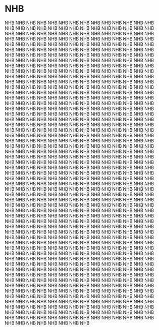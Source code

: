 # NHB

NHB
NHB
NHB
NHB
NHB
NHB
NHB
NHB
NHB
NHB
NHB
NHB
NHB
NHB
NHB
NHB
NHB
NHB
NHB
NHB
NHB
NHB
NHB
NHB
NHB
NHB
NHB
NHB
NHB
NHB
NHB
NHB
NHB
NHB
NHB
NHB
NHB
NHB
NHB
NHB
NHB
NHB
NHB
NHB
NHB
NHB
NHB
NHB
NHB
NHB
NHB
NHB
NHB
NHB
NHB
NHB
NHB
NHB
NHB
NHB
NHB
NHB
NHB
NHB
NHB
NHB
NHB
NHB
NHB
NHB
NHB
NHB
NHB
NHB
NHB
NHB
NHB
NHB
NHB
NHB
NHB
NHB
NHB
NHB
NHB
NHB
NHB
NHB
NHB
NHB
NHB
NHB
NHB
NHB
NHB
NHB
NHB
NHB
NHB
NHB
NHB
NHB
NHB
NHB
NHB
NHB
NHB
NHB
NHB
NHB
NHB
NHB
NHB
NHB
NHB
NHB
NHB
NHB
NHB
NHB
NHB
NHB
NHB
NHB
NHB
NHB
NHB
NHB
NHB
NHB
NHB
NHB
NHB
NHB
NHB
NHB
NHB
NHB
NHB
NHB
NHB
NHB
NHB
NHB
NHB
NHB
NHB
NHB
NHB
NHB
NHB
NHB
NHB
NHB
NHB
NHB
NHB
NHB
NHB
NHB
NHB
NHB
NHB
NHB
NHB
NHB
NHB
NHB
NHB
NHB
NHB
NHB
NHB
NHB
NHB
NHB
NHB
NHB
NHB
NHB
NHB
NHB
NHB
NHB
NHB
NHB
NHB
NHB
NHB
NHB
NHB
NHB
NHB
NHB
NHB
NHB
NHB
NHB
NHB
NHB
NHB
NHB
NHB
NHB
NHB
NHB
NHB
NHB
NHB
NHB
NHB
NHB
NHB
NHB
NHB
NHB
NHB
NHB
NHB
NHB
NHB
NHB
NHB
NHB
NHB
NHB
NHB
NHB
NHB
NHB
NHB
NHB
NHB
NHB
NHB
NHB
NHB
NHB
NHB
NHB
NHB
NHB
NHB
NHB
NHB
NHB
NHB
NHB
NHB
NHB
NHB
NHB
NHB
NHB
NHB
NHB
NHB
NHB
NHB
NHB
NHB
NHB
NHB
NHB
NHB
NHB
NHB
NHB
NHB
NHB
NHB
NHB
NHB
NHB
NHB
NHB
NHB
NHB
NHB
NHB
NHB
NHB
NHB
NHB
NHB
NHB
NHB
NHB
NHB
NHB
NHB
NHB
NHB
NHB
NHB
NHB
NHB
NHB
NHB
NHB
NHB
NHB
NHB
NHB
NHB
NHB
NHB
NHB
NHB
NHB
NHB
NHB
NHB
NHB
NHB
NHB
NHB
NHB
NHB
NHB
NHB
NHB
NHB
NHB
NHB
NHB
NHB
NHB
NHB
NHB
NHB
NHB
NHB
NHB
NHB
NHB
NHB
NHB
NHB
NHB
NHB
NHB
NHB
NHB
NHB
NHB
NHB
NHB
NHB
NHB
NHB
NHB
NHB
NHB
NHB
NHB
NHB
NHB
NHB
NHB
NHB
NHB
NHB
NHB
NHB
NHB
NHB
NHB
NHB
NHB
NHB
NHB
NHB
NHB
NHB
NHB
NHB
NHB
NHB
NHB
NHB
NHB
NHB
NHB
NHB
NHB
NHB
NHB
NHB
NHB
NHB
NHB
NHB
NHB
NHB
NHB
NHB
NHB
NHB
NHB
NHB
NHB
NHB
NHB
NHB
NHB
NHB
NHB
NHB
NHB
NHB
NHB
NHB
NHB
NHB
NHB
NHB
NHB
NHB
NHB
NHB
NHB
NHB
NHB
NHB
NHB
NHB
NHB
NHB
NHB
NHB
NHB
NHB
NHB
NHB
NHB
NHB
NHB
NHB
NHB
NHB
NHB
NHB
NHB
NHB
NHB
NHB
NHB
NHB
NHB
NHB
NHB
NHB
NHB
NHB
NHB
NHB
NHB
NHB
NHB
NHB
NHB
NHB
NHB
NHB
NHB
NHB
NHB
NHB
NHB
NHB
NHB
NHB
NHB
NHB
NHB
NHB
NHB
NHB
NHB
NHB
NHB
NHB
NHB
NHB
NHB
NHB
NHB
NHB
NHB
NHB
NHB
NHB
NHB
NHB
NHB
NHB
NHB
NHB
NHB
NHB
NHB
NHB
NHB
NHB
NHB
NHB
NHB
NHB
NHB
NHB
NHB
NHB
NHB
NHB
NHB
NHB
NHB
NHB
NHB
NHB
NHB
NHB
NHB
NHB
NHB
NHB
NHB
NHB
NHB
NHB
NHB
NHB
NHB
NHB
NHB
NHB
NHB
NHB
NHB
NHB
NHB
NHB
NHB
NHB
NHB
NHB
NHB
NHB
NHB
NHB
NHB
NHB
NHB
NHB
NHB
NHB
NHB
NHB
NHB
NHB
NHB
NHB
NHB
NHB
NHB
NHB
NHB
NHB
NHB
NHB
NHB
NHB
NHB
NHB
NHB
NHB
NHB
NHB
NHB
NHB
NHB
NHB
NHB
NHB
NHB
NHB
NHB
NHB
NHB
NHB
NHB
NHB
NHB
NHB
NHB
NHB
NHB
NHB
NHB
NHB
NHB
NHB
NHB
NHB
NHB
NHB
NHB
NHB
NHB
NHB
NHB
NHB
NHB
NHB
NHB
NHB
NHB
NHB
NHB
NHB
NHB
NHB
NHB
NHB
NHB
NHB
NHB
NHB
NHB
NHB
NHB
NHB
NHB
NHB
NHB
NHB
NHB
NHB
NHB
NHB
NHB
NHB
NHB
NHB
NHB
NHB
NHB
NHB
NHB
NHB
NHB
NHB
NHB
NHB
NHB
NHB
NHB
NHB
NHB
NHB
NHB
NHB
NHB
NHB
NHB
NHB
NHB
NHB
NHB
NHB
NHB
NHB
NHB
NHB
NHB
NHB
NHB
NHB
NHB
NHB
NHB
NHB
NHB
NHB
NHB
NHB
NHB
NHB
NHB
NHB
NHB
NHB
NHB
NHB
NHB
NHB
NHB
NHB
NHB
NHB
NHB
NHB
NHB
NHB
NHB
NHB
NHB
NHB
NHB
NHB
NHB
NHB
NHB
NHB
NHB
NHB
NHB
NHB
NHB
NHB
NHB
NHB
NHB
NHB
NHB
NHB
NHB
NHB
NHB
NHB
NHB
NHB
NHB
NHB
NHB
NHB
NHB
NHB
NHB
NHB
NHB
NHB
NHB
NHB
NHB
NHB
NHB
NHB
NHB
NHB
NHB
NHB
NHB
NHB
NHB
NHB
NHB
NHB
NHB
NHB
NHB
NHB
NHB
NHB
NHB
NHB
NHB
NHB
NHB
NHB
NHB
NHB
NHB
NHB
NHB
NHB
NHB
NHB
NHB
NHB
NHB
NHB
NHB
NHB
NHB
NHB
NHB
NHB
NHB
NHB
NHB
